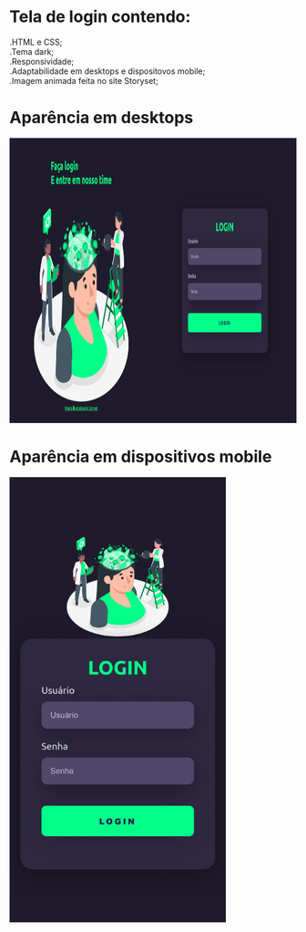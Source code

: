 # Tela de login contendo:

.HTML e CSS;<br>
.Tema dark;<br>
.Responsividade;<br>
.Adaptabilidade em desktops e dispositovos mobile;<br>
.Imagem animada feita no site Storyset;<br>

<div>
  <h1>Aparência em desktops</h1>
<img height="500px" src="https://github.com/BeAndy-cyber/Tela_de_Login-Tema_Dark/blob/main/img/Desktop-tela-de-login-tema-dark.jpg"/> 
  </div>
  
  <div>
  <h1>Aparência em dispositivos mobile</h1>
<img   width="380em" src="https://github.com/BeAndy-cyber/Tela_de_Login-Tema_Dark/blob/main/img/telaLogin(Samsung%20Galaxy%20S8+).jpg"/> 
</div>

